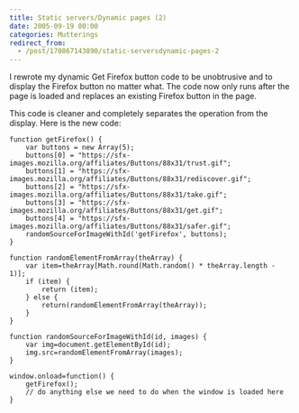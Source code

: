 ```yaml
---
title: Static servers/Dynamic pages (2)
date: 2005-09-19 00:00
categories: Mutterings
redirect_from:
  - /post/170867143890/static-serversdynamic-pages-2
---
```

I rewrote my dynamic Get Firefox button code to be unobtrusive and to display the Firefox button no matter what. The code now only runs after the page is loaded and replaces an existing Firefox button in the page.

This code is cleaner and completely separates the operation from the display. Here is the new code:

```
function getFirefox() {
    var buttons = new Array(5);
    buttons[0] = "https://sfx-images.mozilla.org/affiliates/Buttons/88x31/trust.gif";
    buttons[1] = "https://sfx-images.mozilla.org/affiliates/Buttons/88x31/rediscover.gif";
    buttons[2] = "https://sfx-images.mozilla.org/affiliates/Buttons/88x31/take.gif";
    buttons[3] = "https://sfx-images.mozilla.org/affiliates/Buttons/88x31/get.gif";
    buttons[4] = "https://sfx-images.mozilla.org/affiliates/Buttons/88x31/safer.gif";
    randomSourceForImageWithId('getFirefox', buttons);
}

function randomElementFromArray(theArray) {
    var item=theArray[Math.round(Math.random() * theArray.length - 1)];
    if (item) {
        return (item);
    } else {
        return(randomElementFromArray(theArray));
    }
}

function randomSourceForImageWithId(id, images) {
    var img=document.getElementById(id);
    img.src=randomElementFromArray(images);
}

window.onload=function() {
    getFirefox();
    // do anything else we need to do when the window is loaded here
}
```
